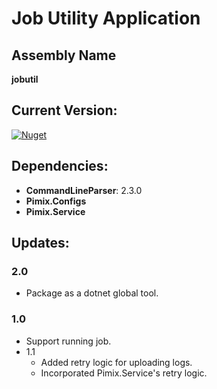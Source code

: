 Job Utility Application
===

Assembly Name
---
**jobutil**

Current Version:
---
[![Nuget](https://img.shields.io/nuget/v/Pimix.Apps.SubUtil.svg)](http://nuget.org/packages/Pimix.Apps.SubUtil)

Dependencies:
---
 - **CommandLineParser**: 2.3.0
 - **Pimix.Configs**
 - **Pimix.Service**

Updates:
---

### 2.0
- Package as a dotnet global tool.

### 1.0
- Support running job.
- 1.1
  - Added retry logic for uploading logs.
  - Incorporated Pimix.Service's retry logic.
